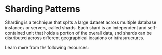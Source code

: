 # Sharding Patterns

Sharding is a technique that splits a large dataset across multiple database instances or servers, called shards. Each shard is an independent and self-contained unit that holds a portion of the overall data, and shards can be distributed across different geographical locations or infrastructures.

Learn more from the following resources:

